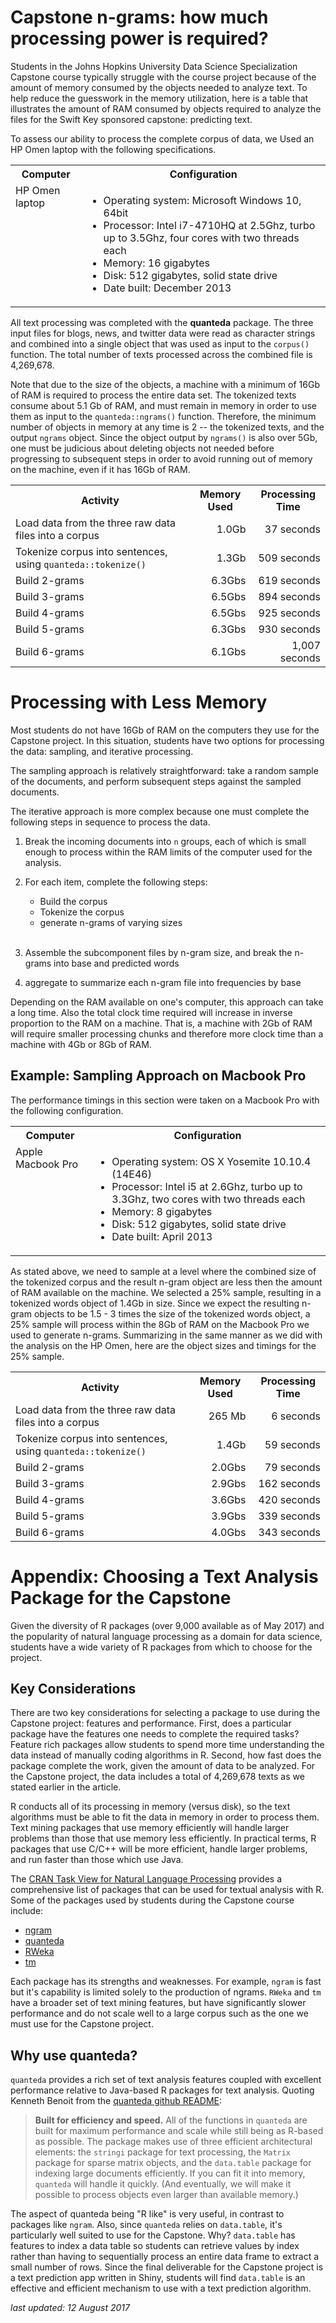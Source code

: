 # Capstone n-grams: how much processing power is required?

Students in the Johns Hopkins University Data Science Specialization Capstone course typically struggle with the course project because of the amount of memory consumed by the objects needed to analyze text. To help reduce the guesswork in the memory utilization, here is a table that illustrates the amount of RAM consumed by objects required to analyze the files for the Swift Key sponsored capstone: predicting text.

To assess our ability to process the complete corpus of data, we Used an HP Omen laptop with the following specifications.

<table>
    <tr>
        <th>Computer</th>
        <th>Configuration</th>
    </tr>
<tr>
   <td valign=top>HP Omen laptop</td>
   <td>
       <ul>
           <li>Operating system: Microsoft Windows 10, 64bit</li>
           <li>Processor: Intel i7-4710HQ at 2.5Ghz, turbo up to 3.5Ghz, four cores with two threads each</li>
           <li>Memory: 16 gigabytes</li>
           <li>Disk: 512 gigabytes, solid state drive</li>
           <li>Date built: December 2013</li>
       </ul>
   </td>
</tr>
</table>


All text processing was completed with the <strong>quanteda</strong> package. The three input files for blogs, news, and twitter data were read as character strings and combined into a single object that was used as input to the `corpus()` function. The total number of texts processed across the combined file is 4,269,678.

Note that due to the size of the objects, a machine with a minimum of 16Gb of RAM is required to process the entire data set. The tokenized texts consume about 5.1 Gb of RAM, and must remain in memory in order to use them as input to the `quanteda::ngrams()` function. Therefore, the minimum number of objects in memory at any time is 2 -- the tokenized texts, and the output `ngrams` object. Since the object output by `ngrams()` is also over 5Gb, one must be judicious about deleting objects not needed before progressing to subsequent steps in order to avoid running out of memory on the machine, even if it has 16Gb of RAM.

<table>
<tr><th>Activity</th><th>Memory Used</th><th>Processing Time</th></tr>
<tr><td>Load data from the three raw data files into a corpus</td><td align="right">1.0Gb</td><td align="right">37 seconds</td></tr>
<tr><td>Tokenize corpus into sentences, using <code>quanteda::tokenize()</code></td><td align="right">1.3Gb</td><td align="right">509 seconds</td></tr>
<tr><td>Build 2-grams</td><td align="right">6.3Gbs</td><td align="right">619 seconds</td></tr>
<tr><td>Build 3-grams</td><td align="right">6.5Gbs</td><td align="right">894 seconds</td></tr>
<tr><td>Build 4-grams</td><td align="right">6.5Gbs</td><td align="right">925 seconds</td></tr>
<tr><td>Build 5-grams</td><td align="right">6.3Gbs</td><td align="right">930 seconds</td></tr>
<tr><td>Build 6-grams</td><td align="right">6.1Gbs</td><td align="right">1,007 seconds</td></tr>
</table>

# Processing with Less Memory

Most students do not have 16Gb of RAM on the computers they use for the Capstone project. In this situation, students have two options for processing the data: sampling, and iterative processing.

The sampling approach is relatively straightforward: take a random sample of the documents, and perform subsequent steps against the sampled documents.

The iterative approach is more complex because one must complete the following steps in sequence to process the data.

1. Break the incoming documents into `n` groups, each of which is small enough to process within the RAM limits of the computer used for the analysis.

2. For each item, complete the following steps:

    * Build the corpus
    * Tokenize the corpus
    * generate n-grams of varying sizes<br><br>

3. Assemble the subcomponent files by n-gram size, and break the n-grams into base and predicted words

4. aggregate to summarize each n-gram file into frequencies by base

Depending on the RAM available on one's computer, this approach can take a long time. Also the total clock time required will increase in inverse proportion to the RAM on a machine. That is, a machine with 2Gb of RAM will require smaller processing chunks and therefore more clock time than a machine with 4Gb or 8Gb of RAM. 

## Example: Sampling Approach on Macbook Pro

The performance timings in this section were taken on a Macbook Pro with the following configuration.

<table>
    <tr>
        <th>Computer</th>
        <th>Configuration</th>
    </tr>
    <tr>
        <td valign=top>Apple Macbook Pro</td>
        <td>
            <ul>
                <li>Operating system: OS X Yosemite 10.10.4 (14E46)</li>
                <li>Processor: Intel i5 at 2.6Ghz, turbo up to 3.3Ghz, two cores with two threads each</li>
                <li>Memory: 8 gigabytes</li>
                <li>Disk: 512 gigabytes, solid state drive</li>
                <li>Date built: April 2013</li>
            </ul>
        </td>
     </tr>
</table>

As stated above, we need to sample at a level where the combined size of the tokenized corpus and the result n-gram object are less then the amount of RAM available on the machine. We selected a 25% sample, resulting in a tokenized words object of 1.4Gb in size. Since we expect the resulting n-gram objects to be 1.5 - 3 times the size of the tokenized words object, a 25% sample will process within the 8Gb of RAM on the Macbook Pro we used to generate n-grams. Summarizing in the same manner as we did with the analysis on the HP Omen, here are the object sizes and timings for the 25% sample.  

<table>
<tr><th>Activity</th><th>Memory Used</th><th>Processing Time</th></tr>
<tr><td>Load data from the three raw data files into a corpus</td><td align="right">265 Mb</td><td align="right">6 seconds</td></tr>
<tr><td>Tokenize corpus into sentences, using <code>quanteda::tokenize()</code></td><td align="right">1.4Gb</td><td align="right">59 seconds</td></tr>
<tr><td>Build 2-grams</td><td align="right">2.0Gbs</td><td align="right">79 seconds</td></tr>
<tr><td>Build 3-grams</td><td align="right">2.9Gbs</td><td align="right">162 seconds</td></tr>
<tr><td>Build 4-grams</td><td align="right">3.6Gbs</td><td align="right">420 seconds</td></tr>
<tr><td>Build 5-grams</td><td align="right">3.9Gbs</td><td align="right">339 seconds</td></tr>
<tr><td>Build 6-grams</td><td align="right">4.0Gbs</td><td align="right">343 seconds</td></tr>
</table>


# Appendix: Choosing a Text Analysis Package for the Capstone

Given the diversity of R packages (over 9,000 available as of May 2017) and the popularity of natural language processing as a domain for data science, students have a wide variety of R packages from which to choose for the project.

## Key Considerations

There are two key considerations for selecting a package to use during the Capstone project: features and performance. First, does a particular package have the features one needs to complete the required tasks? Feature rich packages allow students to spend more time understanding the data instead of manually coding algorithms in R. Second, how fast does the package complete the work, given the amount of data to be analyzed. For the Capstone project, the data includes a total of 4,269,678 texts as we stated earlier in the article.

R conducts all of its processing in memory (versus disk), so the text algorithms must be able to fit the data in memory in order to process them. Text mining packages that use memory efficiently will handle larger problems than those that use memory less efficiently. In practical terms, R packages that use C/C++ will be more efficient, handle larger problems, and run faster than those which use Java.

The [CRAN Task View for Natural Language Processing](https://cran.r-project.org/web/views/NaturalLanguageProcessing.html) provides a comprehensive list of packages that can be used for textual analysis with R. Some of the packages used by students during the Capstone course include:

* [ngram](https://cran.r-project.org/web/packages/ngram/vignettes/ngram-guide.pdf)
* [quanteda](https://cran.r-project.org/web/packages/quanteda/quanteda.pdf)
* [RWeka](https://cran.r-project.org/web/packages/RWeka/RWeka.pdf)
* [tm](https://cran.r-project.org/web/packages/tm/vignettes/tm.pdf)

Each package has its strengths and weaknesses. For example, `ngram` is fast but it's capability is limited solely to the production of ngrams. `RWeka` and `tm` have a broader set of text mining features, but have significantly slower performance and do not scale well to a large corpus such as the one we must use for the Capstone project.

## Why use quanteda?

`quanteda` provides a rich set of text analysis features coupled with excellent performance relative to Java-based R packages for text analysis. Quoting Kenneth Benoit from the [quanteda github README](https://github.com/kbenoit/quanteda):

> **Built for efficiency and speed.** All of the functions in `quanteda` are built for maximum performance and scale while still being as R-based as possible. The package makes use of three efficient architectural elements: the `stringi` package for text processing, the `Matrix` package for sparse matrix objects, and the `data.table` package for indexing large documents efficiently. If you can fit it into memory, `quanteda` will handle it quickly. (And eventually, we will make it possible to process objects even larger than available memory.)

The aspect of quanteda being "R like" is very useful, in contrast to packages like `ngram`. Also, since `quanteda` relies on `data.table`, it's particularly well suited to use for the Capstone. Why? `data.table` has features to index a data table so students can retrieve values by index rather than having to sequentially process an entire data frame to extract a small number of rows. Since the final deliverable for the Capstone project is a text prediction app written in Shiny, students will find `data.table` is an effective and efficient mechanism to use with a text prediction algorithm.   

*last updated: 12 August 2017*
